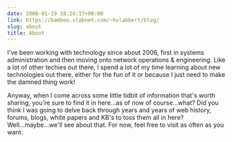 ```yaml
---
date: 2008-01-19 18:24:17+00:00
link: https://bamboo.slabnet.com/~hslabbert/blog/
slug: about
title: About
---
```


I've been working with technology since about 2006, first in systems
administration and then moving onto network operations & engineering.  Like a
lot of other techies out there, I spend a lot of my time learning about new
technologies out there, either for the fun of it or because I just need to make
the damned thing work!

Anyway, when I come across some little tidbit of information that's worth
sharing, you're sure to find it in here...as of now of course...what? Did you
think I was going to delve back through years and years of web history, forums,
blogs, white papers and KB's to toss them all in here? Well...maybe...we'll see
about that. For now, feel free to visit as often as you want.
